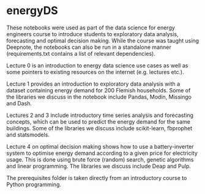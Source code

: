 # energyDS

These notebooks were used as part of the data science for energy engineers course to introduce students to exploratory data analysis, forecasting and optimal decision making. While the course was taught using Deepnote, the notebooks can also be run in a standalone manner (requirements.txt contains a list of relevant dependencies).

Lecture 0 is an introduction to energy data science use cases as well as some pointers to existing resources on the internet (e.g. lectures etc.).

Lecture 1 provides an introduction to exploratory data analysis with a dataset containing energy demand for 200 Flemish households. Some of the libraries we discuss in the notebook include Pandas, Modin, Missingo and Dash.

Lectures 2 and 3 include introductory time series analysis and forecasting concepts, which can be used to predict the energy demand for the same buildings. Some of the libraries we discuss include scikit-learn, fbprophet and statsmodels.

Lecture 4 on optimal decision making shows how to use a battery-inverter system to optimise energy demand according to a given price for electricity usage. This is done using brute force (random) search, genetic algorithms and linear programming. The libraries we discuss include Deap and Pulp.

The prerequisites folder is taken directly from an introductory course to Python programming.
